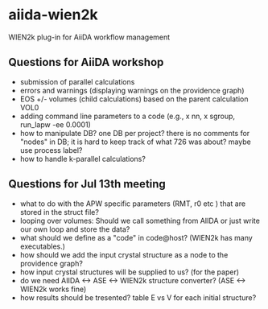 # aiida-wien2k
WIEN2k plug-in for AiiDA workflow management

## Questions for AiiDA workshop
* submission of parallel calculations
* errors and warnings (displaying warnings on the providence graph)
* EOS +/- volumes (child calculations) based on the parent calculation VOL0
* adding command line parameters to a code (e.g., x nn, x sgroup, run_lapw -ee 0.0001)
* how to manipulate DB? one DB per project? there is no comments for "nodes" in DB; it is hard to keep track of what 726 was about? maybe use process label?
* how to handle k-parallel calculations?

## Questions for Jul 13th meeting
* what to do with the APW specific parameters (RMT, r0 etc ) that are stored in the struct file?
* looping over volumes: Should we call something from AIIDA or just write our own loop and store the data?
* what should we define as a "code" in code@host? (WIEN2k has many executables.)
* how should we add the input crystal structure as a node to the providence graph?
* how input crystal structures will be supplied to us? (for the paper)
* do we need AIIDA <-> ASE <-> WIEN2k structure converter? (ASE <-> WIEN2k works fine)
* how results should be tresented? table E vs V for each initial structure?
